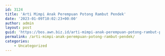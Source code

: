 ```yaml
---
id: 3124
title: 'Arti Mimpi Anak Perempuan Potong Rambut Pendek'
date: '2023-01-09T10:02:23+00:00'
author: admin
layout: post
guid: 'https://bos.awn.biz.id/arti-mimpi-anak-perempuan-potong-rambut-pendek/'
permalink: /arti-mimpi-anak-perempuan-potong-rambut-pendek/
categories:
    - Uncategorized
---
```


